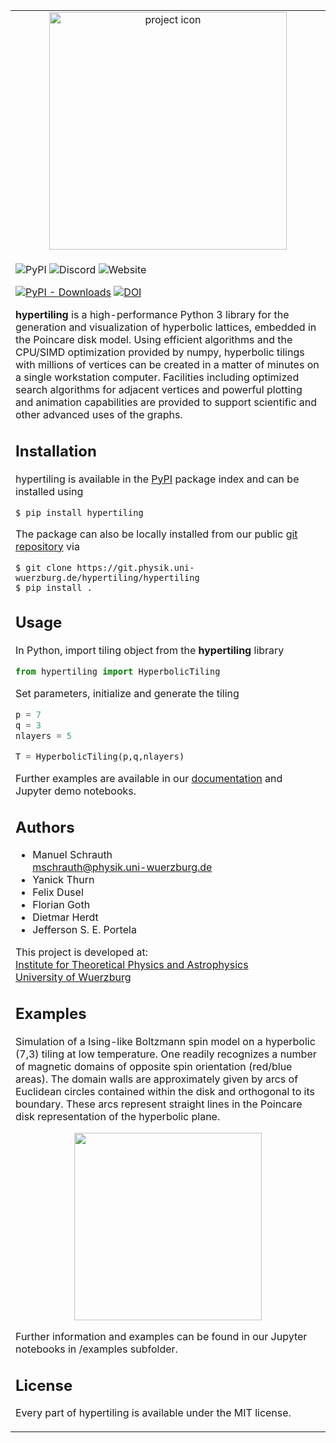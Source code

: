 <table  align="center"><td align="center" width="9999">

<img src="https://git.physik.uni-wuerzburg.de/hypertiling/hypertiling/-/raw/master/assets/logo/logo73.svg" align="center" width="380" alt="project icon">

</td>
<tr>
<td align="left" width="9999" >




![PyPI](https://img.shields.io/pypi/v/hypertiling)
![Discord](https://img.shields.io/discord/990718743455883336?label=discord)
![Website](https://img.shields.io/website?down_message=offline&up_message=online&url=http%3A%2F%2Fwww.hypertiling.de%2F)

[![PyPI - Downloads](https://img.shields.io/pypi/dm/hypertiling)](https://pypistats.org/packages/hypertiling)
[![DOI](https://zenodo.org/badge/DOI/10.5281/zenodo.7559394.svg)](https://doi.org/10.5281/zenodo.7559394)


**hypertiling** is a high-performance Python 3 library for the generation and visualization of hyperbolic lattices, embedded in the Poincare disk model. Using efficient algorithms and the CPU/SIMD optimization provided by numpy, hyperbolic tilings with millions of vertices can be created in a matter of minutes on a single workstation computer. Facilities including optimized search algorithms for adjacent vertices and powerful plotting and animation capabilities are provided to support scientific and other advanced uses of the graphs.


## Installation

hypertiling is available in the [PyPI](https://pypi.org/) package index and can be installed using
```
$ pip install hypertiling
```
The package can also be locally installed from our public [git repository](https://git.physik.uni-wuerzburg.de/hypertiling/hypertiling) via
```
$ git clone https://git.physik.uni-wuerzburg.de/hypertiling/hypertiling
$ pip install .
```
## Usage

In Python, import tiling object from the **hypertiling** library

```python
from hypertiling import HyperbolicTiling
```
Set parameters, initialize and generate the tiling

```python
p = 7
q = 3
nlayers = 5

T = HyperbolicTiling(p,q,nlayers) 
```

Further examples are available in our [documentation](https://gitpages.physik.uni-wuerzburg.de/hypertiling/hyperweb/doc/examples/quickstart.html) and Jupyter demo notebooks.

## Authors
* Manuel Schrauth  
mschrauth@physik.uni-wuerzburg.de
* Yanick Thurn
* Felix Dusel
* Florian Goth
* Dietmar Herdt
* Jefferson S. E. Portela

This project is developed at:  
[Institute for Theoretical Physics and Astrophysics](https://www.physik.uni-wuerzburg.de/en/tp3/home/)  
[University of Wuerzburg](https://www.uni-wuerzburg.de/en/home/)

## Examples

Simulation of a Ising-like Boltzmann spin model on a hyperbolic (7,3) tiling at low temperature. One readily recognizes a number of magnetic domains of opposite spin orientation (red/blue areas). The domain walls are approximately given by arcs of Euclidean circles contained within the disk and orthogonal to its boundary. These arcs represent straight lines in the Poincare disk representation of the hyperbolic plane.

<p align="center">                                                                                                                                                                                                                           
  <img src="https://git.physik.uni-wuerzburg.de/hypertiling/hypertiling/-/raw/master/assets/hyp6.svg" width="300" />                                                                                                                         
</p>



Further information and examples can be found in our Jupyter notebooks in /examples subfolder. 


## License
Every part of hypertiling is available under the MIT license.
